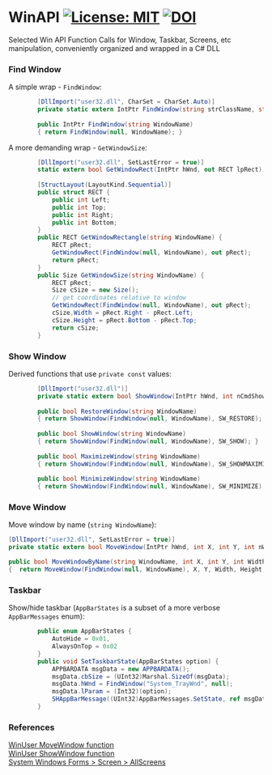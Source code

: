 # WinAPI [![License: MIT](https://img.shields.io/badge/License-MIT-blue.svg)](https://github.com/etfovac/WinAPI/blob/master/LICENSE)  [![DOI](https://zenodo.org/badge/286336544.svg)](https://zenodo.org/badge/latestdoi/286336544)  


 Selected Win API Function Calls for Window, Taskbar, Screens, etc manipulation, conveniently organized and wrapped in a C# DLL  
 
### Find Window 
A simple wrap - ```FindWindow```:
```cs
        [DllImport("user32.dll", CharSet = CharSet.Auto)]
        private static extern IntPtr FindWindow(string strClassName, string strWindowName);
        
        public IntPtr FindWindow(string WindowName)
        { return FindWindow(null, WindowName); }
```
A more demanding wrap - ```GetWindowSize```:
```cs
        [DllImport("user32.dll", SetLastError = true)]
        static extern bool GetWindowRect(IntPtr hWnd, out RECT lpRect);
        
        [StructLayout(LayoutKind.Sequential)]
        public struct RECT {
            public int Left;
            public int Top;
            public int Right;
            public int Bottom;
        }
        public RECT GetWindowRectangle(string WindowName) {
            RECT pRect;
            GetWindowRect(FindWindow(null, WindowName), out pRect);
            return pRect;
        }
        public Size GetWindowSize(string WindowName) {
            RECT pRect;
            Size cSize = new Size();
            // get coordinates relative to window
            GetWindowRect(FindWindow(null, WindowName), out pRect);
            cSize.Width = pRect.Right - pRect.Left;
            cSize.Height = pRect.Bottom - pRect.Top;
            return cSize;
        }
```
### Show Window 
Derived functions that use ```private const``` values: 
```cs       
        [DllImport("user32.dll")]
        private static extern bool ShowWindow(IntPtr hWnd, int nCmdShow);
        
        public bool RestoreWindow(string WindowName)
        { return ShowWindow(FindWindow(null, WindowName), SW_RESTORE); }
        
        public bool ShowWindow(string WindowName)
        { return ShowWindow(FindWindow(null, WindowName), SW_SHOW); }
        
        public bool MaximizeWindow(string WindowName)
        { return ShowWindow(FindWindow(null, WindowName), SW_SHOWMAXIMIZED); }
        
        public bool MinimizeWindow(string WindowName)
        { return ShowWindow(FindWindow(null, WindowName), SW_MINIMIZE); }
```
### Move Window  
Move window by name (```string WindowName```):
```cs
[DllImport("user32.dll", SetLastError = true)]
private static extern bool MoveWindow(IntPtr hWnd, int X, int Y, int nWidth, int nHeight, bool bRepaint);

public bool MoveWindowByName(string WindowName, int X, int Y, int Width, int Height)
{  return MoveWindow(FindWindow(null, WindowName), X, Y, Width, Height, true);  }
```

### Taskbar  
Show/hide taskbar (```AppBarStates``` is a subset of a more verbose ```AppBarMessages``` enum):
```cs
        public enum AppBarStates {
            AutoHide = 0x01,
            AlwaysOnTop = 0x02
        }
        public void SetTaskbarState(AppBarStates option) {
            APPBARDATA msgData = new APPBARDATA();
            msgData.cbSize = (UInt32)Marshal.SizeOf(msgData);
            msgData.hWnd = FindWindow("System_TrayWnd", null);
            msgData.lParam = (Int32)(option);
            SHAppBarMessage((UInt32)AppBarMessages.SetState, ref msgData);
        }
```

### References  
<a href="https://docs.microsoft.com/en-gb/windows/win32/api/winuser/nf-winuser-movewindow">WinUser MoveWindow function</a>  
<a href="https://docs.microsoft.com/en-us/windows/desktop/api/winuser/nf-winuser-showwindow">WinUser ShowWindow function</a>  
<a href="https://docs.microsoft.com/en-us/dotnet/api/system.windows.forms.screen.allscreens?redirectedfrom=MSDN&view=netframework-4.7.2#System_Windows_Forms_Screen_AllScreens">System Windows Forms > Screen > AllScreens </a>   

